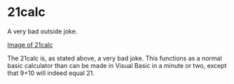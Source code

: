 # 21calc
A very bad outside joke.

[Image of 21calc](https://i.ibb.co/McJfm8r/window.png)

The 21calc is, as stated above, a very bad joke. This functions as a normal basic calculator than can be made in Visual Basic in a minute or two, except that 9+10 will indeed equal 21.
